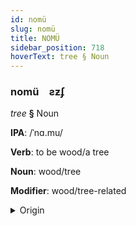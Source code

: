 ```yaml
---
id: nomü
slug: nomü
title: NOMÜ
sidebar_position: 718
hoverText: tree § Noun
---
```


### nomü&emsp;<span kind="abugida">ƨƶʄ</span>

*tree* **§** Noun

**IPA**: /ˈnɑ.mu/

**Verb**: to be wood/a tree

**Noun**: wood/tree

**Modifier**: wood/tree-related

<details>
    <summary>Origin</summary>
    Korean 나무 namu [na̠mu]<br/>
    <em>Koreic Language Family</em>
</details>